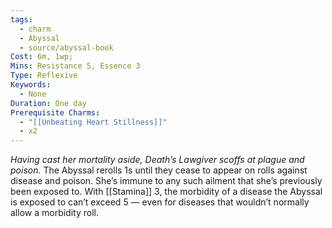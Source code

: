 ```yaml
---
tags:
  - charm
  - Abyssal
  - source/abyssal-book
Cost: 6m, 1wp;
Mins: Resistance 5, Essence 3
Type: Reflexive
Keywords:
  - None
Duration: One day
Prerequisite Charms:
  - "[[Unbeating Heart Stillness]]"
  - x2
---
```

*Having cast her mortality aside, Death’s Lawgiver scoffs at plague and poison.*
The Abyssal rerolls 1s until they cease to appear on rolls against disease and poison. She’s immune to any such ailment that she’s previously been exposed to.
With [[Stamina]] 3, the morbidity of a disease the Abyssal is exposed to can’t exceed 5 — even for diseases that wouldn’t normally allow a morbidity roll.
